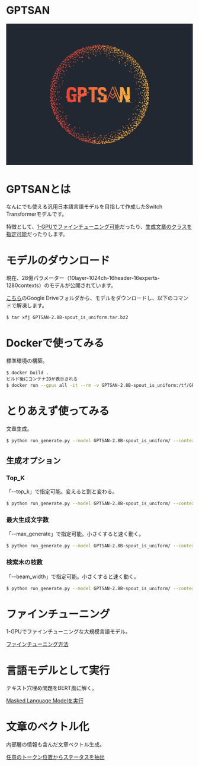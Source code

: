 # GPTSAN

![model](report/logo-bk.png)


# GPTSANとは

なんにでも使える汎用日本語言語モデルを目指して作成したSwitch Transformerモデルです。

特徴として、[1-GPUでファインチューニング可能](report/finetune.md#gpu)だったり、[生成文章のクラスを指定可能](report/finetune.md#sqout)だったりします。


# モデルのダウンロード


現在、28億パラメーター（10layer-1024ch-16header-16experts-1280contexts）のモデルが公開されています。

[こちら](https://drive.google.com/drive/folders/1ci17cB4StbXTAmiJ2VaN8hHIqU3Aj2Y8)のGoogle Driveフォルダから、モデルをダウンロードし、以下のコマンドで解凍します。

```sh
$ tar xfj GPTSAN-2.8B-spout_is_uniform.tar.bz2
```

# Dockerで使ってみる

標準環境の構築。

```sh
$ docker build .
ビルド後にコンテナIDが表示される
$ docker run --gpus all -it --rm -v GPTSAN-2.8B-spout_is_uniform:/tf/GPTSAN/GPTSAN-2.8B-spout_is_uniform <コンテナID> python run_generate.py --model GPTSAN-2.8B-spout_is_uniform/ --context "武田信玄は、戦国 時代ファンならぜひ押さえておきたい名将の一人。天下統一を目指し勢いに乗る織田信長からも、一目置かれていたと"
```

# とりあえず使ってみる

文章生成。

```sh
$ python run_generate.py --model GPTSAN-2.8B-spout_is_uniform/ --context "武田信玄は、戦国 時代ファンならぜひ押さえておきたい名将の一人。天下統一を目指し勢いに乗る織田信長からも、一目置かれていたと"
```

## 生成オプション

### Top_K

「--top_k」で指定可能。変えると割と変わる。

```sh
$ python run_generate.py --model GPTSAN-2.8B-spout_is_uniform/ --context "武田信玄は、戦国 時代ファンならぜひ押さえておきたい名将の一人。天下統一を目指し勢いに乗る織田信長からも、一目置かれていたと" --top_k 100
```

### 最大生成文字数

「--max_generate」で指定可能。小さくすると速く動く。

```sh
$ python run_generate.py --model GPTSAN-2.8B-spout_is_uniform/ --context "武田信玄は、戦国 時代ファンならぜひ押さえておきたい名将の一人。天下統一を目指し勢いに乗る織田信長からも、一目置かれていたと" --max_generate 100
```

### 検索木の枝数

「--beam_width」で指定可能。小さくすると速く動く。

```sh
$ python run_generate.py --model GPTSAN-2.8B-spout_is_uniform/ --context "武田信玄は、戦国 時代ファンならぜひ押さえておきたい名将の一人。天下統一を目指し勢いに乗る織田信長からも、一目置かれていたと" --beam_width 1
```


# ファインチューニング

1-GPUでファインチューニングな大規模言語モデル。

[ファインチューニング方法](report/finetune.md)


# 言語モデルとして実行

テキスト穴埋め問題をBERT風に解く。

[Masked Language Modelを実行](report/model.md#mlm)


# 文章のベクトル化

内部層の情報も含んだ文章ベクトル生成。

[任意のトークン位置からステータスを抽出](report/model.md#vectorize)
